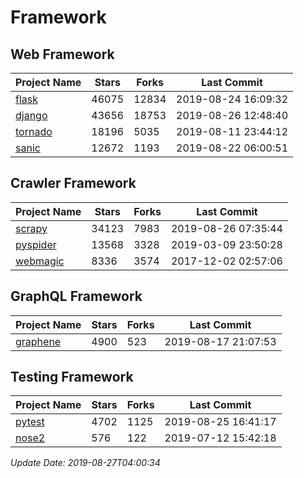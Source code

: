# Framework

## Web Framework

| Project Name | Stars | Forks | Last Commit |
| ------------ | ----- | ----- | ----------- |
| [flask](https://github.com/pallets/flask) | 46075 | 12834 | 2019-08-24 16:09:32 |
| [django](https://github.com/django/django) | 43656 | 18753 | 2019-08-26 12:48:40 |
| [tornado](https://github.com/tornadoweb/tornado) | 18196 | 5035 | 2019-08-11 23:44:12 |
| [sanic](https://github.com/huge-success/sanic) | 12672 | 1193 | 2019-08-22 06:00:51 |

## Crawler Framework

| Project Name | Stars | Forks | Last Commit |
| ------------ | ----- | ----- | ----------- |
| [scrapy](https://github.com/scrapy/scrapy) | 34123 | 7983 | 2019-08-26 07:35:44 |
| [pyspider](https://github.com/binux/pyspider) | 13568 | 3328 | 2019-03-09 23:50:28 |
| [webmagic](https://github.com/code4craft/webmagic) | 8336 | 3574 | 2017-12-02 02:57:06 |

## GraphQL Framework

| Project Name | Stars | Forks | Last Commit |
| ------------ | ----- | ----- | ----------- |
| [graphene](https://github.com/graphql-python/graphene) | 4900 | 523 | 2019-08-17 21:07:53 |

## Testing Framework

| Project Name | Stars | Forks | Last Commit |
| ------------ | ----- | ----- | ----------- |
| [pytest](https://github.com/pytest-dev/pytest) | 4702 | 1125 | 2019-08-25 16:41:17 |
| [nose2](https://github.com/nose-devs/nose2) | 576 | 122 | 2019-07-12 15:42:18 |

*Update Date: 2019-08-27T04:00:34*
